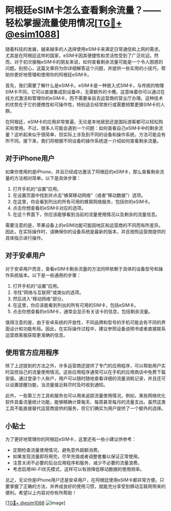 # 阿根廷eSIM卡怎么查看剩余流量？——轻松掌握流量使用情况[[TG💪+ @esim1088](https://t.me/s/esim1088)]

随着科技的发展，越来越多的人选择使用eSIM卡来满足日常通信和上网的需求。尤其是在阿根廷这样的国家，eSIM卡因其便捷性和灵活性受到了广泛欢迎。然而，对于初次接触eSIM卡的朋友来说，如何查看剩余流量可能是一个令人困惑的问题。别担心，这篇文章将为你详细解答这个问题，并提供一些实用的小技巧，帮助你更好地管理和使用你的阿根廷eSIM卡。

首先，我们需要了解什么是eSIM卡。eSIM卡是一种嵌入式SIM卡，与传统的物理SIM卡不同，它可以直接集成到设备中，无需额外的卡槽。这意味着你可以通过在线方式激活和管理你的eSIM卡，而不需要亲自去运营商的营业厅办理。这种技术的优势在于它的便携性和可操作性，特别适合经常旅行或需要频繁更换SIM卡的人群。

在阿根廷，eSIM卡的应用非常普遍，无论是本地居民还是国际游客都可以轻松购买和使用。不过，很多人可能会遇到一个问题：如何查看自己eSIM卡中的剩余流量？这听起来似乎很简单，但实际上涉及到不同的设备和操作系统，方法可能会有所不同。接下来，我们将根据不同设备的操作系统逐一介绍如何查看剩余流量。

## 对于iPhone用户

如果你使用的是iPhone，并且已经成功激活了阿根廷的eSIM卡，那么查看剩余流量的方法相对简单。以下是具体步骤：

1. 打开手机的“设置”应用。
2. 在设置页面中找到并点击“蜂窝移动网络”（或者“移动数据”）选项。
3. 在这里，你会看到列出的所有可用的蜂窝网络服务，包括你的eSIM卡。
4. 点击你想查看的eSIM卡对应的选项。
5. 在这个界面下，你应该能够看到当前的流量使用情况以及剩余的流量信息。

需要注意的是，苹果设备上的eSIM功能可能因地区和运营商的不同而有所差异。因此，在实际操作时，请确保你的设备系统是最新的版本，并且按照运营商提供的具体指示进行操作。

## 对于安卓用户

对于安卓用户而言，查看eSIM卡剩余流量的方法同样依赖于具体的设备型号和操作系统版本。以下是一些通用的步骤：

1. 打开手机的“设置”应用。
2. 寻找“网络与互联网”或类似的选项。
3. 然后进入“移动网络”部分。
4. 在这里，你应该能看到列出的所有可用的SIM卡，包括eSIM卡。
5. 点击你想查看的eSIM卡，通常会显示有关该卡的信息，包括剩余流量。

值得注意的是，由于安卓系统的开放性，不同品牌和型号的手机可能会有不同的界面设计和功能布局。因此，在实际操作过程中，建议参照设备说明书或者直接联系运营商客服获取更准确的信息。

## 使用官方应用程序

除了上述提到的方法之外，许多运营商还提供了专门的应用程序，可以帮助用户实时监控自己的流量使用情况。这些应用程序通常可以在手机的应用商店中免费下载安装。通过登录个人账户，用户可以随时随地查看详细的流量消耗记录，并且还可以设置提醒功能，当流量接近耗尽时及时收到通知。

此外，一些第三方工具和服务也可以用来追踪流量使用情况。例如，某些网络优化软件具备流量统计功能，能够精确计算每天、每周甚至每月的流量支出。虽然这类工具不能直接替代运营商提供的服务，但它们确实为用户提供了一个额外的选择。

## 小贴士

为了更好地管理你的阿根廷eSIM卡，这里还有一些小建议供参考：

- 定期检查流量使用情况，避免意外超额消费。
- 如果发现流量即将用完，尽早充值或者调整套餐以保证正常使用。
- 注意关闭不必要的后台应用程序和服务，减少不必要的流量浪费。
- 考虑启用Wi-Fi优先模式，这样可以有效降低移动数据的使用频率。

总之，无论你是iPhone用户还是安卓用户，在阿根廷使用eSIM卡都非常方便。只要掌握了正确的方法，并养成良好的使用习惯，就能充分享受到移动互联网带来的便利。希望以上内容对你有所帮助！

[[TG💪+ @esim1088](https://t.me/s/esim1088) ![Image](https://i.postimg.cc/4NQfJmqS/Snipaste-2025-05-13-00-14-12.png)]